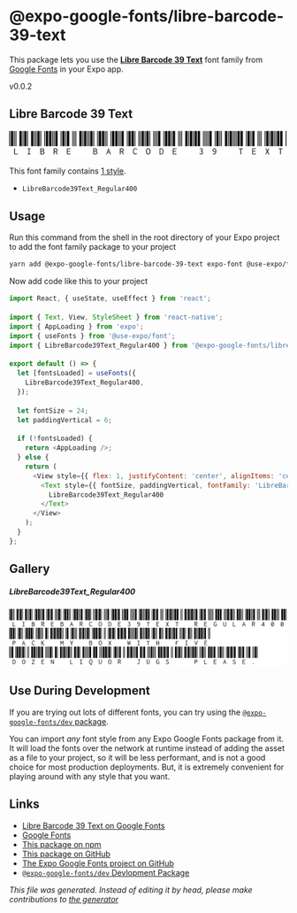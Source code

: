 # @expo-google-fonts/libre-barcode-39-text

This package lets you use the [**Libre Barcode 39 Text**](https://fonts.google.com/specimen/Libre+Barcode+39+Text) font family from [Google Fonts](https://fonts.google.com/) in your Expo app.

v0.0.2

## Libre Barcode 39 Text

![Libre Barcode 39 Text](./font-family.png)

This font family contains [1 style](#gallery).

- `LibreBarcode39Text_Regular400`

## Usage

Run this command from the shell in the root directory of your Expo project to add the font family package to your project
```sh
yarn add @expo-google-fonts/libre-barcode-39-text expo-font @use-expo/font
```

Now add code like this to your project
```js
import React, { useState, useEffect } from 'react';

import { Text, View, StyleSheet } from 'react-native';
import { AppLoading } from 'expo';
import { useFonts } from '@use-expo/font';
import { LibreBarcode39Text_Regular400 } from '@expo-google-fonts/libre-barcode-39-text';

export default () => {
  let [fontsLoaded] = useFonts({
    LibreBarcode39Text_Regular400,
  });

  let fontSize = 24;
  let paddingVertical = 6;

  if (!fontsLoaded) {
    return <AppLoading />;
  } else {
    return (
      <View style={{ flex: 1, justifyContent: 'center', alignItems: 'center' }}>
        <Text style={{ fontSize, paddingVertical, fontFamily: 'LibreBarcode39Text_Regular400' }}>
          LibreBarcode39Text_Regular400
        </Text>
      </View>
    );
  }
};

```

## Gallery

##### LibreBarcode39Text_Regular400
![LibreBarcode39Text_Regular400](./ee70d574bc973714d8a7d914d0647a5125c638ce6a1f231fae84020e61b2576e.ttf.png)


## Use During Development

If you are trying out lots of different fonts, you can try using the [`@expo-google-fonts/dev` package](https://www.npmjs.com/package/@expo-google-fonts/dev).

You can import *any* font style from any Expo Google Fonts package from it. It will load the fonts
over the network at runtime instead of adding the asset as a file to your project, so it will be 
less performant, and is not a good choice for most production deployments. But, it is extremely convenient
for playing around with any style that you want.

## Links

- [Libre Barcode 39 Text on Google Fonts](https://fonts.google.com/specimen/Libre+Barcode+39+Text)
- [Google Fonts](https://fonts.google.com/)
- [This package on npm](https://www.npmjs.com/package/@expo-google-fonts/libre-barcode-39-text)
- [This package on GitHub](https://github.com/expo/google-fonts/tree/master/font-packages/libre-barcode-39-text)
- [The Expo Google Fonts project on GitHub](https://github.com/expo/google-fonts)
- [`@expo-google-fonts/dev` Devlopment Package](https://github.com/expo/google-fonts/tree/master/font-packages/dev)


*This file was generated. Instead of editing it by head, please make contributions to [the generator](https://github.com/expo/google-fonts/tree/master/packages/generator)*
